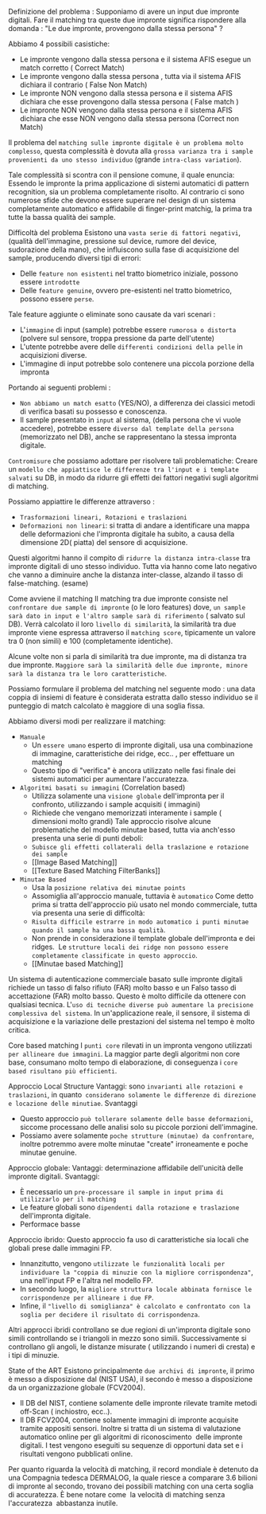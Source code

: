 Definizione del problema :
Supponiamo di avere un input due impronte digitali. Fare il matching tra queste due impronte significa rispondere alla domanda : "Le due impronte, provengono dalla stessa persona" ?

Abbiamo 4 possibili casistiche:
- Le impronte vengono dalla stessa persona e il sistema AFIS esegue un match corretto ( Correct Match)
- Le impronte vengono dalla stessa persona , tutta via il sistema AFIS dichiara il contrario ( False Non Match)
- Le impronte NON vengono dalla stessa persona e il sistema AFIS dichiara che esse provengono dalla stessa persona ( False match )
- Le impronte NON vengono dalla stessa persona e il sistema AFIS dichiara che esse NON vengono dalla stessa persona (Correct non Match)

Il problema del `matching sulle impronte digitale è un problema molto complesso`, questa complessità è dovuta alla `grossa varianza tra i sample provenienti da uno stesso individuo` (grande `intra-class variation`).

Tale complessità si scontra con il pensione comune, il quale enuncia: 
Essendo le impronte la prima applicazione di sistemi automatici di pattern recognition, sia un problema completamente risolto. Al contrario ci sono numerose sfide che devono essere superare nel design di un sistema completamente automatico e affidabile di finger-print matchig, la prima tra tutte la bassa qualità dei sample. 


Difficoltà del problema
Esistono una `vasta serie di fattori negativi`,  (qualità dell'immagine, pressione sul device, rumore del device, sudorazione della mano), che influiscono sulla fase di acquisizione del sample, producendo diversi tipi di errori:
- Delle `feature non esistenti` nel tratto biometrico iniziale, possono essere `introdotte`
- Delle `feature genuine`, ovvero pre-esistenti nel tratto biometrico, possono essere `perse`.

Tale feature aggiunte o eliminate sono causate da vari scenari :
- L'`immagine` di input (sample) potrebbe essere `rumorosa o distorta` (polvere sul sensore, troppa pressione da parte dell'utente)
- L'utente potrebbe avere delle `differenti condizioni della pelle` in acquisizioni diverse.
- L'immagine di input potrebbe solo contenere una piccola porzione della impronta

Portando ai seguenti problemi :
- `Non abbiamo un match esatto` (YES/NO), a differenza dei classici metodi di verifica basati su possesso e conoscenza.
- Il sample presentato in `input` al sistema, (della persona che vi vuole accedere), potrebbe essere `diverso dal template della persona` (memorizzato nel DB), anche se rappresentano la stessa impronta digitale.

`Contromisure` che possiamo adottare per risolvere tali problematiche:
Creare un `modello che appiattisce le differenze tra l'input e i template salvati` su DB, in modo da ridurre gli effetti dei fattori negativi sugli algoritmi di matching.

Possiamo appiattire le differenze attraverso :
- `Trasformazioni lineari, Rotazioni e traslazioni`
- `Deformazioni non lineari`: si tratta di andare a identificare una mappa delle deformazioni che l'impronta digitale ha subito, a causa della dimensione 2D( piatta) del sensore di acquisizione.

Questi algoritmi hanno il compito di `ridurre la distanza intra-classe` tra impronte digitali di uno stesso individuo. Tutta via hanno come lato negativo che vanno a diminuire anche la distanza inter-classe, alzando il tasso di false-matching. (esame)


Come avviene il matching
Il matching tra due impronte consiste nel `confrontare due sample di impronte` (o le loro features) dove, `un sample sarà dato in input e l'altro sample sarà di riferimento` ( salvato sul DB). 
Verrà calcolato il loro `livello di similarità`, la similarità tra due impronte viene espressa attraverso il `matching score`, tipicamente un valore tra 0 (non simili) e 100 (completamente identiche).

Alcune volte non si parla di similarità tra due impronte, ma di distanza tra due impronte.
`Maggiore sarà la similarità delle due impronte, minore sarà la distanza tra le loro caratteristiche`. 

Possiamo formulare il problema del matching nel seguente modo :
una data coppia di insiemi di feature è considerata estratta dallo stesso individuo se il punteggio di match calcolato è maggiore di una soglia fissa.

Abbiamo diversi modi per realizzare il matching:
- `Manuale`
	- Un `essere umano` esperto di impronte digitali, usa una combinazione di immagine, caratteristiche dei ridge, ecc.. , per effettuare un matching
	- Questo tipo di "verifica" è ancora utilizzato nelle fasi finale dei sistemi automatici per aumentare l'accuratezza.
- `Algoritmi basati su immagini` (Correlation based)
	- Utilizza solamente una `visione globale` dell'impronta per il confronto, utilizzando i sample acquisiti ( immagini)
	- Richiede che vengano memorizzati interamente i sample ( dimensioni molto grandi)
	Tale approccio risolve alcune problematiche del modello minutae based, tutta via anch'esso presenta una serie di punti deboli:
	- `Subisce gli effetti collaterali della traslazione e rotazione dei sample`
	- [[Image Based Matching]]
	- [[Texture Based Matching FilterBanks]]
- `Minutae Based`
	- Usa la `posizione relativa dei minutae points`
	- Assomiglia all'approccio manuale, tuttavia è `automatico`
	Come detto prima si tratta dell'approccio più usato nel mondo commerciale, tutta via presenta una serie di difficoltà:
	- `Risulta difficile estrarre in modo automatico i punti minutae quando il sample ha una bassa qualità`.
	- Non prende in considerazione il template globale dell'impronta e dei ridges.  Le `strutture locali dei ridge non possono essere completamente classificate in questo approccio`.
	- [[Minutae based Matching]]

Un sistema di autenticazione commerciale basato sulle impronte digitali richiede un tasso di falso rifiuto (FAR) molto basso e un Falso tasso di accettazione (FAR) molto basso. Questo è molto difficile da ottenere con qualsiasi tecnica. L'`uso di tecniche diverse può aumentare la precisione complessiva del sistema`. In un'applicazione reale, il sensore, il sistema di acquisizione e la variazione delle prestazioni del sistema nel tempo è molto critica.


Core based matching
I `punti core` rilevati in un impronta vengono utilizzati `per allineare due immagini`.
La maggior parte degli algoritmi non core base, consumano molto tempo di elaborazione, di conseguenza i `core based risultano più efficienti`.

Approccio Local Structure
Vantaggi: sono `invarianti alle rotazioni e traslazioni`, in quanto` considerano solamente le differenze di direzione e locazione delle minutiae`.
Svantaggi
- Questo approccio `può tollerare solamente delle basse deformazioni`, siccome processano delle analisi solo su piccole porzioni dell'immagine.
- Possiamo avere solamente `poche strutture (minutae) da confrontare`, inoltre potremmo avere molte minutae "create" irroneamente e poche minutae genuine.


Approccio globale:
Vantaggi: determinazione affidabile dell'unicità delle impronte digitali.
Svantaggi:
- È necessario un `pre-processare il sample in input prima di utilizzarlo per il matching`
- Le feature globali sono `dipendenti dalla rotazione e traslazione` dell'impronta digitale.
- Performace basse

Approccio ibrido:
Questo approccio fa uso di caratteristiche sia locali che globali prese dalle immagini FP.
- Innanzitutto, vengono `utilizzate le funzionalità locali per individuare la "coppia di minuzie con la migliore corrispondenza"`, una nell'input FP e l'altra nel modello FP.
- In secondo luogo, la `migliore struttura locale abbinata fornisce le corrispondenze per allineare i due FP`.
- Infine, il `"livello di somiglianza" è calcolato e confrontato con la soglia per decidere il risultato di corrispondenza`.

Altri approcci ibridi controllano se due regioni di un'impronta digitale sono simili controllando se i triangoli in mezzo sono simili. Successivamente si controllano gli angoli, le distanze misurate ( utilizzando i numeri di cresta) e i tipi di minuzie.


State of the ART
Esistono principalmente `due archivi di impronte`, il primo è messo a disposizione dal (NIST USA), il secondo è messo a disposizione da un organizzazione globale (FCV2004).
- Il DB del NIST, contiene solamente delle impronte rilevate tramite metodi off-Scan ( inchiostro, ecc..).
- Il DB FCV2004, contiene solamente immagini di impronte acquisite tramite appositi sensori.
Inoltre si tratta di un sistema di valutazione automatico online per gli algoritmi di riconoscimento  delle impronte digitali. I test vengono eseguiti su sequenze di opportuni data set e i risultati vengono pubblicati online.

Per quanto riguarda la velocità di matching, il record mondiale è detenuto da una Compagnia tedesca DERMALOG, la quale riesce a comparare 3.6 bilioni di impronte al secondo, trovano dei possibili matching con una certa soglia di accuratezza.
È bene notare come  la velocità di matching senza l'accuratezza  abbastanza inutile.